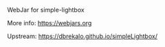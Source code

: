 WebJar for simple-lightbox

More info: https://webjars.org

Upstream: https://dbrekalo.github.io/simpleLightbox/

